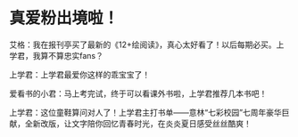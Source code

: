 # 真爱粉出境啦！

艾格：我在报刊亭买了最新的《12+绘阅读》，真心太好看了！以后每期必买。上学君，我算不算忠实fans？ 

上学君：上学君最爱你这样的乖宝宝了！ 

爱看书的小君：马上考完试，终于可以看课外书啦，上学君推荐几本书吧！ 

上学君：这位童鞋算问对人了！上学君主打书单——意林“七彩校园”七周年豪华巨献，全新改版，让文字陪你回忆青春时光，在炎炎夏日感受丝丝酷爽！